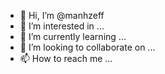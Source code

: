 - 👋 Hi, I’m @manhzeff
- 👀 I’m interested in ...
- 🌱 I’m currently learning ...
- 💞️ I’m looking to collaborate on ...
- 📫 How to reach me ...

<!---
manhzeff/manhzeff is a ✨ special ✨ repository because its `README.md` (this file) appears on your GitHub profile.
You can click the Preview link to take a look at your changes.
--->
